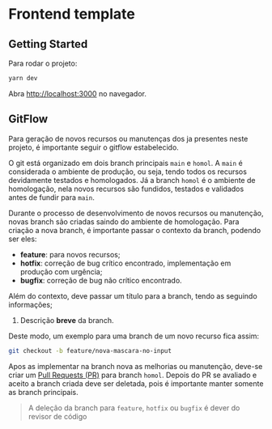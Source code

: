 # Frontend template

## Getting Started

Para rodar o projeto:

```bash
yarn dev
```

Abra [http://localhost:3000](http://localhost:3000) no navegador.

## GitFlow

Para geração de novos recursos ou manutenças dos ja presentes neste projeto, é importante seguir o gitflow estabelecido.

O git está organizado em dois branch principais `main` e `homol`. A `main` é considerada o ambiente de produção,
ou seja, tendo todos os recursos devidamente testados e homologados. Já a branch `homol` é o ambiente de homologação,
nela novos recursos são fundidos, testados e validados antes de fundir para `main`.

Durante o processo de desenvolvimento de novos recursos ou manutenção, novas branch são criadas saindo do ambiente de
homologação. Para criação a nova branch, é importante passar o contexto da branch, podendo ser eles:

- **feature**: para novos recursos;
- **hotfix**: correção de bug crítico encontrado, implementação em produção com urgência;
- **bugfix**: correção de bug não crítico encontrado.

Além do contexto, deve passar um título para a branch, tendo as seguindo informações;

1. Descrição **breve** da branch.

Deste modo, um exemplo para uma branch de um novo recurso fica assim:

```bash
git checkout -b feature/nova-mascara-no-input
```

Apos as implementar na branch nova as melhorias ou manutenção, deve-se criar
um [Pull Requests (PR)](https://github.com/Plataforma-TED10523/frontend-template/pulls)
para branch `homol`. Depois do PR se avaliado e aceito a branch criada deve ser deletada,
pois é importante manter somente as branch principais.

> A deleção da branch para `feature`, `hotfix` ou `bugfix` é dever do revisor de código
